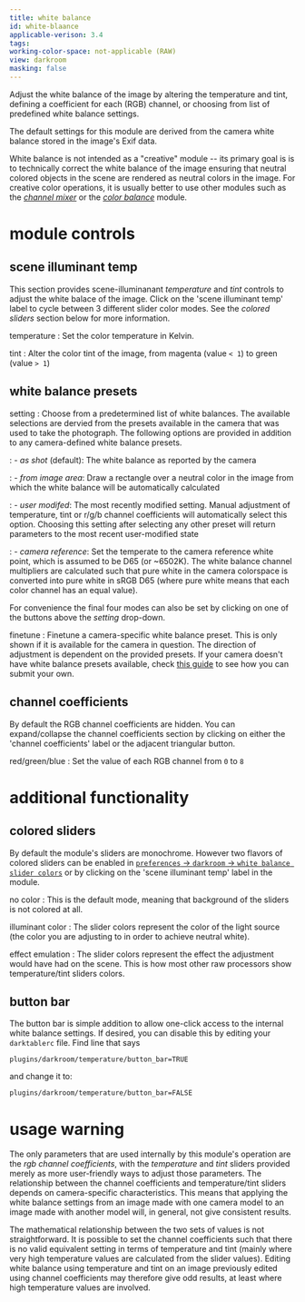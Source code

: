 ```yaml
---
title: white balance
id: white-blaance
applicable-verison: 3.4
tags: 
working-color-space: not-applicable (RAW) 
view: darkroom
masking: false
---
```


Adjust the white balance of the image by altering the temperature and tint, defining a coefficient for each (RGB) channel, or choosing from list of predefined white balance settings.

The default settings for this module are derived from the camera white balance stored in the image's Exif data.

White balance is not intended as a "creative" module -- its primary goal is is to technically correct the white balance of the image ensuring that neutral colored objects in the scene are rendered as neutral colors in the image. For creative color operations, it is usually better to use other modules such as the [_channel mixer_](./channel-mixer.md) or the [_color balance_](./color-balance.md) module.

# module controls

## scene illuminant temp

This section provides scene-illuminanant _temperature_ and _tint_ controls to adjust the white balace of the image. Click on the 'scene illuminant temp' label to cycle between 3 different slider color modes. See the _colored sliders_ section below for more information.

temperature
: Set the color temperature in Kelvin.

tint
: Alter the color tint of the image, from magenta (value `< 1`) to green (value `> 1`)

## white balance presets

setting
: Choose from a predetermined list of white balances. The available selections are dervied from the presets available in the camera that was used to take the photograph. The following options are provided in addition to any camera-defined white balance presets.

: - _as shot_ (default): The white balance as reported by the camera

: - _from image area_: Draw a rectangle over a neutral color in the image from which the white balance will be automatically calculated

: - _user modifed_: The most recently modified setting. Manual adjustment of temperature, tint or r/g/b channel coefficients will automatically select this option. Choosing this setting after selecting any other preset will return parameters to the most recent user-modified state

: - _camera reference_: Set the temperate to the camera reference white point, which is assumed to be D65 (or ~6502K). The white balance channel multipliers are calculated such that pure white in the camera colorspace is converted into pure white in sRGB D65 (where pure white means that each color channel has an equal value). 

For convenience the final four modes can also be set by clicking on one of the buttons above the _setting_ drop-down.

finetune
: Finetune a camera-specific white balance preset. This is only shown if it is available for the camera in question. The direction of adjustment is dependent on the provided presets. If your camera doesn't have white balance presets available, check [this guide](https://github.com/darktable-org/darktable/wiki/White-balance-presets) to see how you can submit your own.

## channel coefficients

By default the RGB channel coefficients are hidden. You can expand/collapse the channel coefficients section by clicking on either the 'channel coefficients' label or the adjacent triangular button.

red/green/blue
: Set the value of each RGB channel from `0` to `8`

# additional functionality

## colored sliders

By default the module's sliders are monochrome. However two flavors of colored sliders can be enabled in [`preferences` -> `darkroom` -> `white balance slider colors`](../../preferences-settings/darkroom.md) or by clicking on the 'scene illuminant temp' label in the module.

no color
: This is the default mode, meaning that background of the sliders is not colored at all.

illuminant color
: The slider colors represent the color of the light source (the color you are adjusting to in order to achieve neutral white).

effect emulation
: The slider colors represent the effect the adjustment would have had on the scene. This is how most other raw processors show temperature/tint sliders colors.

## button bar

The button bar is simple addition to allow one-click access to the internal white balance settings. If desired, you can disable this by editing your `darktablerc` file. Find line that says

```
plugins/darkroom/temperature/button_bar=TRUE
```

and change it to:

```
plugins/darkroom/temperature/button_bar=FALSE
```

# usage warning

The only parameters that are used internally by this module's operation are the _rgb channel coefficients_, with the _temperature_ and _tint_ sliders provided merely as more user-friendly ways to adjust those parameters. The relationship between the channel coefficients and temperature/tint sliders depends on camera-specific characteristics. This means that applying the white balance settings from an image made with one camera model to an image made with another model will, in general, not give consistent results.

The mathematical relationship between the two sets of values is not straightforward. It is possible to set the channel coefficients such that there is no valid equivalent setting in terms of temperature and tint (mainly where very high temperature values are calculated from the slider values). Editing white balance using temperature and tint on an image previously edited using channel coefficients may therefore give odd results, at least where high temperature values are involved.
